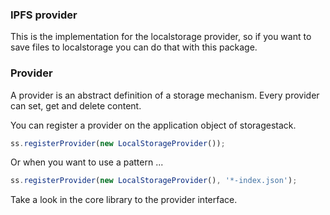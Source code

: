 ### IPFS provider

This is the implementation for the localstorage provider, so if you want to save files to localstorage you can do that with this package.

### Provider

A provider is an abstract definition of a storage mechanism. Every provider can set, get and delete content.

You can register a provider on the application object of storagestack.
```typescript
ss.registerProvider(new LocalStorageProvider());
```

Or when you want to use a pattern ...
```typescript
ss.registerProvider(new LocalStorageProvider(), '*-index.json');
```

Take a look in the core library to the provider interface.